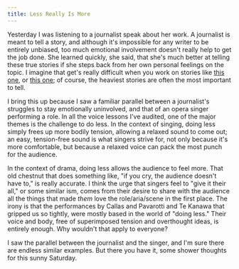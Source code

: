 ```yaml
---
title: Less Really Is More
---
```


<p>
	Yesterday I was listening to a journalist speak about her work. A journalist is meant to tell a story, and although it's impossible for any writer to be entirely unbiased, too much emotional involvement doesn't really help to get the job done. She learned quickly, she said, that she's much better at telling these true stories if she steps back from her own personal feelings on the topic. I imagine that get's really difficult when you work on stories like <a href="http://www.cbc.ca/m/news/the-unsolved-murder-of-leah-anderson-1.3000903" target="_blank" data-mce-href="http://www.cbc.ca/m/news/the-unsolved-murder-of-leah-anderson-1.3000903">this one</a>, or <a href="http://www.dailymail.co.uk/news/article-2828862/Husband-tells-agony-death-Jehovah-s-Witness-wife-refused-blood-transfusion-C-section.html" target="_blank" data-mce-href="http://www.dailymail.co.uk/news/article-2828862/Husband-tells-agony-death-Jehovah-s-Witness-wife-refused-blood-transfusion-C-section.html">this one</a>; of course, the heaviest stories are often the most important to tell.
</p>
<p>
	I bring this up because I saw a familiar parallel between a journalist's struggles to stay emotionally uninvolved, and that of an opera singer performing a role. In all the voice lessons I've audited, one of the major themes is the challenge to do less. In the context of singing, doing less simply frees up more bodily tension, allowing a relaxed sound to come out; an easy, tension-free sound is what singers strive for, not only because it's more comfortable, but because a relaxed voice can pack the most punch for the audience.
</p>
<p>
	In the context of drama, doing less allows the audience to feel more. That old chestnut that does something like, "if you cry, the audience doesn't have to," is really accurate. I think the urge that singers feel to "give it their all," or some similar ism, comes from their desire to share with the audience all the things that made <em>them</em> love the role/aria/scene in the first place. The irony is that the performances by Callas and Pavarotti and Te Kanawa that gripped us so tightly, were mostly based in the world of "doing less." Their voice and body, free of superimposed tension and overthought ideas, is entirely enough. Why wouldn't that apply to everyone?
</p>
<p>
	I saw the parallel between the journalist and the singer, and I'm sure there are endless similar examples. But there you have it, some shower thoughts for this sunny Saturday.
</p>

